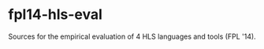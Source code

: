 fpl14-hls-eval
==============

Sources for the empirical evaluation of 4 HLS languages and tools (FPL '14).
